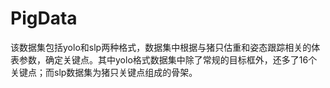 # PigData
该数据集包括yolo和slp两种格式，数据集中根据与猪只估重和姿态跟踪相关的体表参数，确定关键点。其中yolo格式数据集中除了常规的目标框外，还多了16个关键点；而slp数据集为猪只关键点组成的骨架。
